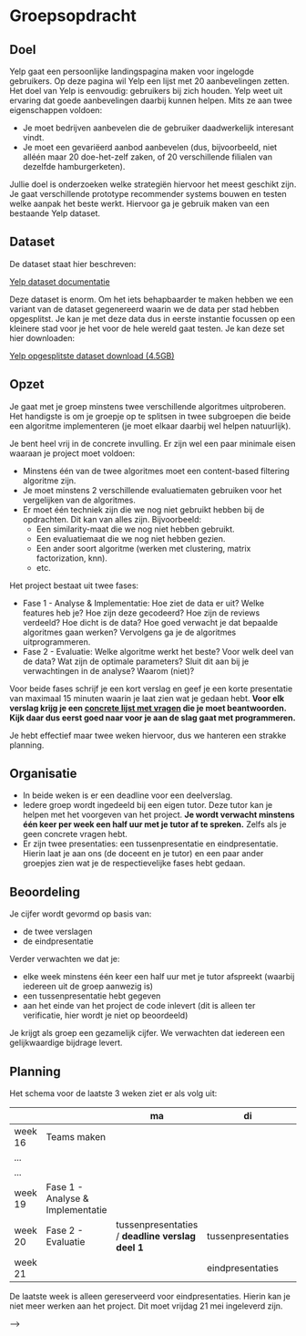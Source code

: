 # Groepsopdracht

## Doel

Yelp gaat een persoonlijke landingspagina maken voor ingelogde gebruikers. Op deze pagina wil Yelp een lijst met 20 aanbevelingen zetten. Het doel van Yelp is eenvoudig: gebruikers bij zich houden. Yelp weet uit ervaring dat goede aanbevelingen daarbij kunnen helpen. Mits ze aan twee eigenschappen voldoen:

- Je moet bedrijven aanbevelen die de gebruiker daadwerkelijk interesant vindt.
- Je moet een gevariëerd aanbod aanbevelen (dus, bijvoorbeeld, niet alléén maar 20 doe-het-zelf zaken, of 20 verschillende filialen van dezelfde hamburgerketen).

Jullie doel is onderzoeken welke strategiën hiervoor het meest geschikt zijn. Je gaat verschillende prototype recommender systems bouwen en testen welke aanpak het beste werkt. Hiervoor ga je gebruik maken van een bestaande Yelp dataset.

## Dataset

De dataset staat hier beschreven:

[Yelp dataset documentatie](https://www.yelp.com/dataset/documentation/main)

Deze dataset is enorm. Om het iets behapbaarder te maken hebben we een variant van de dataset gegenereerd waarin we de data per stad hebben opgesplitst. Je kan je met deze data dus in eerste instantie focussen op een kleinere stad voor je het voor de hele wereld gaat testen. Je kan deze set hier downloaden:

[Yelp opgesplitste dataset download (4.5GB)](https://surfdrive.surf.nl/files/index.php/s/d9QtNlGNbYuUnpT/download)

## Opzet

Je gaat met je groep minstens twee verschillende algoritmes uitproberen. Het handigste is om je groepje op te splitsen in twee subgroepen die beide een algoritme implementeren (je moet elkaar daarbij wel helpen natuurlijk).

Je bent heel vrij in de concrete invulling. Er zijn wel een paar minimale eisen waaraan je project moet voldoen:

- Minstens één van de twee algoritmes moet een content-based filtering algoritme zijn.
- Je moet minstens 2 verschillende evaluatiematen gebruiken voor het vergelijken van de algoritmes.
- Er moet één techniek zijn die we nog niet gebruikt hebben bij de opdrachten. Dit kan van alles zijn. Bijvoorbeeld:
    - Een similarity-maat die we nog niet hebben gebruikt.
    - Een evaluatiemaat die we nog niet hebben gezien.
    - Een ander soort algoritme (werken met clustering, matrix factorization, knn).
    - etc.

Het project bestaat uit twee fases:

- Fase 1 - Analyse & Implementatie: Hoe ziet de data er uit? Welke features heb je? Hoe zijn deze gecodeerd? Hoe zijn de reviews verdeeld? Hoe dicht is de data? Hoe goed verwacht je dat bepaalde algoritmes gaan werken? Vervolgens ga je de algoritmes uitprogrammeren.
- Fase 2 - Evaluatie: Welke algoritme werkt het beste? Voor welk deel van de data? Wat zijn de optimale parameters? Sluit dit aan bij je verwachtingen in de analyse? Waarom (niet)?

Voor beide fases schrijf je een kort verslag en geef je een korte presentatie van maximaal 15 minuten waarin je laat zien wat je gedaan hebt. **Voor elk verslag krijg je een [concrete lijst met vragen](#verslagen) die je moet beantwoorden. Kijk daar dus eerst goed naar voor je aan de slag gaat met programmeren.**

Je hebt effectief maar twee weken hiervoor, dus we hanteren een strakke planning.

## Organisatie

- In beide weken is er een deadline voor een deelverslag.
- Iedere groep wordt ingedeeld bij een eigen tutor. Deze tutor kan je helpen met het voorgeven van het project. **Je wordt verwacht minstens één keer per week een half uur met je tutor af te spreken.** Zelfs als je geen concrete vragen hebt.
- Er zijn twee presentaties: een tussenpresentatie en eindpresentatie. Hierin laat je aan ons (de doceent en je tutor) en een paar ander groepjes zien wat je de respectievelijke fases hebt gedaan.

## Beoordeling

Je cijfer wordt gevormd op basis van:

- de twee verslagen
- de eindpresentatie

Verder verwachten we dat je:

- elke week minstens één keer een half uur met je tutor afspreekt (waarbij iedereen uit de groep aanwezig is)
- een tussenpresentatie hebt gegeven
- aan het einde van het project de code inlevert (dit is alleen ter verificatie, hier wordt je niet op beoordeeld)

Je krijgt als groep een gezamelijk cijfer. We verwachten dat iedereen een gelijkwaardige bijdrage levert.

## Planning

Het schema voor de laatste 3 weken ziet er als volg uit:

|                         |     | ma                            | di                  | wo                      | do          | vr                          |
| ----------------------- | --- | ----------------------------- | ------------------- | ----------------------- | ----------- | --------------------------- |
| week 16 | Teams maken| |||| **deadline team-aanmelding**|
| ... |||||||
| ... |||||||
| week 19 | Fase 1 - Analyse & Implementatie |                              |         |     |               | |
| week 20 | Fase 2 - Evaluatie | tussenpresentaties / **deadline verslag deel 1** | tussenpresentaties |  |  | **deadline verslag deel 2** |
| week 21 |     |                               | eindpresentaties    |                         |             | eindpresentaties            |

De laatste week is alleen gereserveerd voor eindpresentaties. Hierin kan je niet meer werken aan het project. Dit moet vrijdag 21 mei ingeleverd zijn.
<!-- Voor de tussenbesprekingen en eindpresentaties krijg je een link waarmee je zelf een geschikt moment kan inplannen. Voor het plannen van de meetings met de assistent kan je Ed gebruiken. -->

<!-- ## Verslagen

- [Teams maken](/groepsproject/verslag-1)
- [Fase 1](/groepsproject/verslag-1)
- [Fase 2](/groepsproject/verslag-2)
<!-- - [Verslag deel 2](/groepsproject/verslag-2) --> -->
